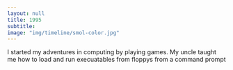 ```yaml
---
layout: null
title: 1995
subtitle:
image: "img/timeline/smol-color.jpg"
---
```

I started my adventures in computing by playing games. My uncle taught me how to load and run execuatables from floppys from a command prompt